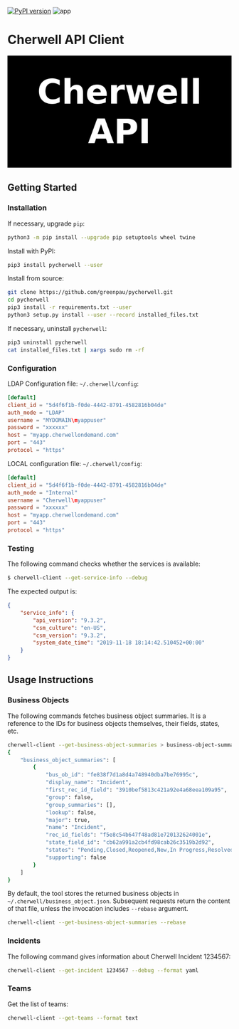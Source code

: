 [![PyPI version](https://badge.fury.io/py/pycherwell.svg)](https://badge.fury.io/py/pycherwell)
![app](https://github.com/greenpau/pycherwell/workflows/app/badge.svg?branch=master)

# Cherwell API Client

![Cherwell API](https://raw.githubusercontent.com/greenpau/pycherwell/master/logo.png "Cherwell API")

## Getting Started

### Installation

If necessary, upgrade `pip`:

```bash
python3 -m pip install --upgrade pip setuptools wheel twine
```

Install with PyPI:

```bash
pip3 install pycherwell --user
```

Install from source:

```bash
git clone https://github.com/greenpau/pycherwell.git
cd pycherwell
pip3 install -r requirements.txt --user
python3 setup.py install --user --record installed_files.txt
```

If necessary, uninstall `pycherwell`:

```bash
pip3 uninstall pycherwell
cat installed_files.txt | xargs sudo rm -rf
```

### Configuration

LDAP Configuration file: `~/.cherwell/config`:

```toml
[default]
client_id = "5d4f6f1b-f0de-4442-8791-4582816b04de"
auth_mode = "LDAP"
username = "MYDOMAIN\myappuser"
password = "xxxxxx"
host = "myapp.cherwellondemand.com"
port = "443"
protocol = "https"
```

LOCAL configuration file: `~/.cherwell/config`:

```toml
[default]
client_id = "5d4f6f1b-f0de-4442-8791-4582816b04de"
auth_mode = "Internal"
username = "Cherwell\myappuser"
password = "xxxxxx"
host = "myapp.cherwellondemand.com"
port = "443"
protocol = "https"
```

### Testing

The following command checks whether the services is available:

```bash
$ cherwell-client --get-service-info --debug
```

The expected output is:

```json
{
    "service_info": {
        "api_version": "9.3.2",
        "csm_culture": "en-US",
        "csm_version": "9.3.2",
        "system_date_time": "2019-11-18 18:14:42.510452+00:00"
    }
}
```

## Usage Instructions

### Business Objects

The following commands fetches business object summaries. It is a reference to
the IDs for business objects themselves, their fields, states, etc.

```bash
cherwell-client --get-business-object-summaries > business-object-summaries.json
{
    "business_object_summaries": [
        {
            "bus_ob_id": "fe838f7d1a8d4a748940dba7be76995c",
            "display_name": "Incident",
            "first_rec_id_field": "3910bef5813c421a92e4a68eea109a95",
            "group": false,
            "group_summaries": [],
            "lookup": false,
            "major": true,
            "name": "Incident",
            "rec_id_fields": "f5e8c54b647f48ad81e720132624001e",
            "state_field_id": "cb62a991a2cb4fd98cab26c3519b2d92",
            "states": "Pending,Closed,Reopened,New,In Progress,Resolved,Assigned",
            "supporting": false
        }
    ]
}
```

By default, the tool stores the returned business objects in
`~/.cherwell/business_object.json`. Subsequent requests return the content of that file,
unless the invocation includes `--rebase` argument.

```bash
cherwell-client --get-business-object-summaries --rebase
```

### Incidents

The following command gives information about Cherwell Incident 1234567:

```bash
cherwell-client --get-incident 1234567 --debug --format yaml
```

### Teams

Get the list of teams:

```bash
cherwell-client --get-teams --format text
```
